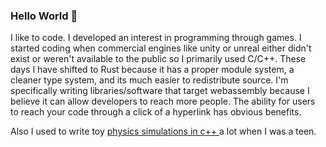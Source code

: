 ### Hello World 👋
I like to code. I developed an interest in programming through games. I started coding when commercial engines like unity or unreal either didn't exist or weren't available to the public so I primarily used C/C++. These days I have shifted to Rust because it has a proper module system, a cleaner type system, and its much easier to redistribute source. I'm specifically writing libraries/software that target webassembly because I believe it can allow developers to reach more people. The ability for users to reach your code through a click of a hyperlink has obvious benefits.

Also I used to write toy <a href="https://www.youtube.com/@thecoast47/videos"> physics simulations in c++ </a> a lot when I was a teen.



<!--
**K-C-DaCosta/K-C-DaCosta** is a ✨ _special_ ✨ repository because its `README.md` (this file) appears on your GitHub profile.

Here are some ideas to get you started:

- 🔭 I’m currently working on ...
- 🌱 I’m currently learning ...
- 👯 I’m looking to collaborate on ...
- 🤔 I’m looking for help with ...
- 💬 Ask me about ...
- 📫 How to reach me: ...
- 😄 Pronouns: ...
- ⚡ Fun fact: ...
-->
